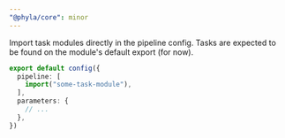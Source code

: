 ```yaml
---
"@phyla/core": minor
---
```


Import task modules directly in the pipeline config. Tasks are expected to be found on the module's default export (for now).

```ts
export default config({
  pipeline: [
    import("some-task-module"),
  ],
  parameters: {
    // ...
  },
})
```
